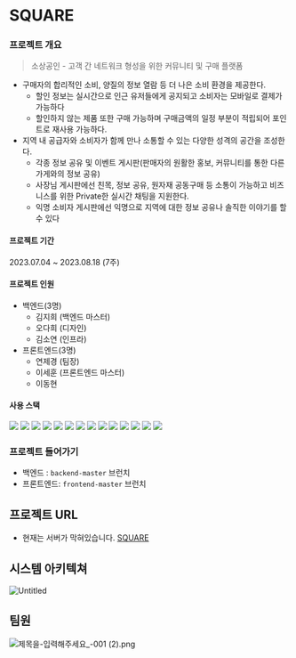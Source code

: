 # SQUARE

### 프로젝트 개요

> 소상공인 - 고객 간 네트워크 형성을 위한 커뮤니티 및 구매 플랫폼

- 구매자의 합리적인 소비, 양질의 정보 열람 등 더 나은 소비 환경을 제공한다.
  - 할인 정보는 실시간으로 인근 유저들에게 공지되고 소비자는 모바일로 결제가 가능하다
  - 할인하지 않는 제품 또한 구매 가능하며 구매금액의 일정 부분이 적립되어 포인트로 재사용 가능하다.
- 지역 내 공급자와 소비자가 함께 만나 소통할 수 있는 다양한 성격의 공간을 조성한다.
  - 각종 정보 공유 및 이벤트 게시판(판매자의 원활한 홍보, 커뮤니티를 통한 다른 가게와의 정보 공유)
  - 사장님 게시판에선 친목, 정보 공유, 원자재 공동구매 등 소통이 가능하고 비즈니스를 위한 Private한 실시간 채팅을 지원한다.
  - 익명 소비자 게시판에선 익명으로 지역에 대한 정보 공유나 솔직한 이야기를 할 수 있다


#### 프로젝트 기간

2023.07.04 ~ 2023.08.18 (7주)

#### 프로젝트 인원

- 백엔드(3명)
  - 김지희 (백엔드 마스터)
  - 오다희 (디자인)
  - 김소연 (인프라)
- 프론트엔드(3명)
  - 연제경 (팀장)
  - 이세훈 (프론트엔드 마스터)
  - 이동현

#### 사용 스택

<img src="https://img.shields.io/badge/Java Spring Boot-6DB33F?style=for-the-badge&logo=spring&logoColor=white"> <img src="https://img.shields.io/badge/spring security-6DB33F?style=for-the-badge&logo=springsecurity&logoColor=white"> <img src="https://img.shields.io/badge/React-61DAFB?style=for-the-badge&logo=react&logoColor=white"> <img src="https://img.shields.io/badge/MUI-007FFF?style=for-the-badge&logo=mui&logoColor=white"> <img src="https://img.shields.io/badge/JIRA-0052CC?style=for-the-badge&logo=jira&logoColor=white"> <img src="https://img.shields.io/badge/git-F05032?style=for-the-badge&logo=git&logoColor=white"> <img src="https://img.shields.io/badge/gitlab-FC6D26?style=for-the-badge&logo=gitlab&logoColor=white"> <img src="https://img.shields.io/badge/mysql-4479A1?style=for-the-badge&logo=mysql&logoColor=white"> <img src="https://img.shields.io/badge/docker-2496ED?style=for-the-badge&logo=docker&logoColor=white"> <img src="https://img.shields.io/badge/jenkins-D24939?style=for-the-badge&logo=jenkins&logoColor=white"> <img src="https://img.shields.io/badge/nginx-009639?style=for-the-badge&logo=nginx&logoColor=white"> <img src="https://img.shields.io/badge/amazon aws-232F3E?style=for-the-badge&logo=amazonaws&logoColor=white"> <img src="https://img.shields.io/badge/amazon ec2-FF9900?style=for-the-badge&logo=amazonec2&logoColor=white"> <img src="https://img.shields.io/badge/amazon s3-569A31?style=for-the-badge&logo=amazons3&logoColor=white">

### 프로젝트 들어가기

- 백엔드 : `backend-master` 브런치
- 프론트엔드: `frontend-master` 브런치

## 프로젝트 URL
- 현재는 서버가 막혀있습니다.
[SQUARE](https://i9b208.p.ssafy.io/)

## 시스템 아키텍쳐

![Untitled](/readme/systemArchitecture.png)

## 팀원

![제목을-입력해주세요_-001 (2).png](/readme/teammates.png)
